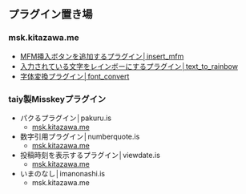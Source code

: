 ## プラグイン置き場

### msk.kitazawa.me
- [MFM挿入ボタンを追加するプラグイン│insert_mfm](https://msk.kitazawa.me/install-extentions?url=https://elysion-pre.github.io/MisskeyPlugins/json/insert_mfm.json&hash=df3cae31e74fc7d09c804be6d2b7d0d4d8bf745c7f84c687778a1dbec1caba86bb0c79f133727a3b191666d24ff30af34e4db93da48c97afc60f140194912d4c)
- [入力されている文字をレインボーにするプラグイン│text_to_rainbow](https://msk.kitazawa.me/install-extentions?url=https://elysion-pre.github.io/MisskeyPlugins/json/text_to_rainbow.json&hash=707406be62bb94e95b9c7c3261784818f05410696a23b7f1f421f8e30f423d8fadc7a62c71b34b083db9fa0b58b4d0fe61df10eda34da295244456aecb5e09c6)
- [字体変換プラグイン│font_convert](https://msk.kitazawa.me/install-extentions?url=https://elysion-pre.github.io/MisskeyPlugins/json/font_convert.json&hash=63a92590c05a62ab094355a3bc23b1925bca56e0c80370b16b3810676624dea5c9189b4e9a852df5855a72de170e908fc4d5efba3615cdb364dece09cbe9970f)

### taiy製Misskeyプラグイン
- パクるプラグイン│pakuru.is
  - [msk.kitazawa.me](https://msk.kitazawa.me/install-extentions?url=https://elysion-pre.github.io/MisskeyPlugins/json/pakuru.json&hash=d1cb762e507deb7eb1d0ceabe47bc4919fec8125cc1326fc75040aa6a9dab41fa0ba8db954e70161f8d55d09c4175a547fa965dcf74837d566384dcc32f1eebf)
- 数字引用プラグイン│numberquote.is
  - [msk.kitazawa.me](https://msk.kitazawa.me/install-extentions?url=https://elysion-pre.github.io/MisskeyPlugins/json/numberquote.json&hash=730d8376fb547954d560bed25bf6a81f62beae2c3cc3ecfb273cf277d73726a9d2dffa413d45800af83e9facf225386bdf80d71e9c538b5b9b718bcf438b5c50)
- 投稿時刻を表示するプラグイン│viewdate.is
  - [msk.kitazawa.me](https://msk.kitazawa.me/install-extentions?url=https://elyselysion-pre.github.i/MisskeyPlugins/json/viewdate.json&hash=d8367972e9c21aac08dac55fc258ba4604ff813d17b02acaa69030489c356e5c947487acbe3309bfcfcb27aedad6a7cc41b07dca41bedd58d2a3499f87353fe0)
- いまのなし│imanonashi.is
  - msk.kitazawa.me
